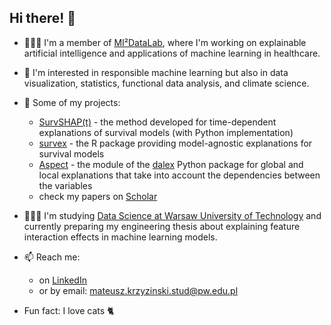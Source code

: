 ## Hi there! 👋

- 👨🏻‍💻 I'm a member of [MI²DataLab](https://www.mi2.ai), where I'm working on explainable artificial intelligence and applications of machine learning in healthcare.

- 👀 I'm interested in responsible machine learning but also in data visualization, statistics, functional data analysis, and climate science.

- 📂 Some of my projects: 
  - [SurvSHAP(t)](https://github.com/MI2DataLab/survshap) - the method developed for time-dependent explanations of survival models (with Python implementation)
  - [survex](https://github.com/ModelOriented/survex) - the R package providing model-agnostic explanations for survival models 
  - [Aspect](https://github.com/ModelOriented/DALEX/tree/master/python/dalex/dalex/aspect) - the module of the [dalex](https://github.com/ModelOriented/DALEX) Python package for global and local explanations that take into account the dependencies between the variables
  - check my papers on [Scholar](https://scholar.google.co.uk/citations?user=i_r7EUgAAAAJ&hl=pl)

- 👨🏻‍🎓 I'm studying [Data Science at Warsaw University of Technology](https://ww2.mini.pw.edu.pl/studia/inzynierskie-i-licencjackie/inzynieria-i-analiza-danych/) and currently preparing my engineering thesis about explaining feature interaction effects in machine learning models. 

- 📫 Reach me: 
  - on [LinkedIn](https://www.linkedin.com/in/krzyzinskim/)
  - or by email: mateusz.krzyzinski.stud@pw.edu.pl

- Fun fact: I love cats 🐈

